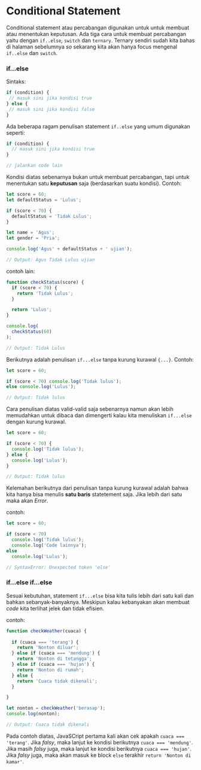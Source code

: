 # Conditional Statement

Conditional statement atau percabangan digunakan untuk untuk membuat atau menentukan keputusan. Ada tiga cara untuk membuat percabangan yaitu dengan ```if..else```, ```switch``` dan ```ternary```. Ternary sendiri sudah kita bahas di halaman sebelumnya _so_ sekarang kita akan hanya focus mengenal ```if..else``` dan ```switch```.


### if...else

Sintaks:
```javascript
if (condition) {
 // masuk sini jika kondisi true 
} else {
 // masuk sini jika kondisi false
}
```

Ada beberapa ragam penulisan statement ```if..else``` yang umum digunakan seperti:

```javascript
if (condition) {
  // masuk sini jika kondisi true
}

// jalankan code lain
```
Kondisi diatas sebenarnya bukan untuk membuat percabangan, tapi untuk menentukan satu **keputusan** saja (berdasarkan suatu kondisi). Contoh:

```javascript
let score = 60;
let defaultStatus = 'Lulus';

if (score < 70) {
  defaultStatus = 'Tidak Lulus';
}

let name = 'Agus';
let gender = 'Pria';

console.log('Agus' + defaultStatus + ' ujian');

// Output: Agus Tidak Lulus ujian
```

contoh lain:
```javascript
function checkStatus(score) {
  if (score < 70) {
    return 'Tidak Lulus';
  }

  return 'Lulus';
}

console.log(
  checkStatus(60)
);

// Output: Tidak Lulus
```

Berikutnya adalah penulisan ```if...else``` tanpa kurung kurawal ```{...}```. Contoh:
```javascript
let score = 60;

if (score < 70) console.log('Tidak lulus');
else console.log('Lulus');

// Output: Tidak lulus
```

Cara penulisan diatas valid-valid saja sebenarnya namun akan lebih memudahkan untuk dibaca dan dimengerti kalau kita menuliskan ```if...else``` dengan kurung kurawal. 

```javascript
let score = 60;

if (score < 70) {
  console.log('Tidak lulus');
} else {
  console.log('Lulus');
}

// Output: Tidak lulus
```

Kelemahan berikutnya dari penulisan tanpa kurung kurawal adalah bahwa kita hanya bisa menulis **satu baris** statetement saja. Jika lebih dari satu maka akan _Error_.

contoh:
```javascript
let score = 60;

if (score < 70) 
  console.log('Tidak lulus');
  console.log('Code lainnya');
else 
  console.log('Lulus');

// SyntaxError: Unexpected token 'else'
```

### if...else if...else
Sesuai kebutuhan, statement ```if...else``` bisa kita tulis lebih dari satu kali dan bahkan sebanyak-banyaknya. Meskipun kalau kebanyakan akan membuat _code_ kita terlihat jelek dan tidak efisien.

contoh:
```javascript
function checkWeather(cuaca) {
  
  if (cuaca === 'terang') {
    return 'Nonton diluar';
  } else if (cuaca === 'mendung') {
    return 'Nonton di tetangga';
  } else if (cuaca === 'hujan') {
    return 'Nonton di rumah';
  } else {
    return 'Cuaca tidak dikenali';
  }

}

let nonton = checkWeather('berasap');
console.log(nonton);

// Output: Cuaca tidak dikenali
```
Pada contoh diatas, JavaSCript pertama kali akan cek apakah ```cuaca === 'terang'```. Jika _falsy_, maka lanjut ke kondisi berikutnya ```cuaca === 'mendung'```. Jika masih _falsy_ juga, maka lanjut ke kondisi berikutnya ```cuaca === 'hujan'```. Jika _falsy_ juga, maka akan masuk ke block ```else``` terakhir ```return 'Nonton di kamar'```.